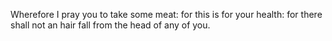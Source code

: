 Wherefore I pray you to take some meat: for this is for your health: for there shall not an hair fall from the head of any of you.
